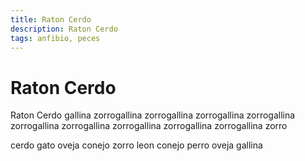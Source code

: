 ```yaml
---
title: Raton Cerdo
description: Raton Cerdo
tags: anfibio, peces
---
```


# Raton Cerdo

Raton Cerdo gallina zorrogallina zorrogallina zorrogallina zorrogallina zorrogallina zorrogallina zorrogallina zorrogallina zorrogallina zorro

cerdo gato oveja conejo zorro leon conejo perro oveja gallina